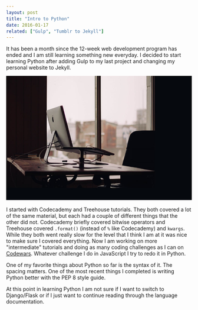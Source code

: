 ```yaml
---
layout: post
title: "Intro to Python"
date: 2016-01-17
related: ["Gulp", "Tumblr to Jekyll"]
---
```

It has been a month since the 12-week web development program has ended and I am still learning something new everyday. I decided to start learning Python after adding Gulp to my last project and changing my personal website to Jekyll.

<img src="/assets/images/misc/python-1.jpg" alt="Python"/>

I started with Codecademy and Treehouse tutorials. They both covered a lot of the same material, but each had a couple of different things that the other did not. Codecademy briefly covered bitwise operators and Treehouse covered `.format()` (instead of `%` like Codecademy) and `kwargs`. While they both went really slow for the level that I think I am at it was nice to make sure I covered everything. Now I am working on more "intermediate" tutorials and doing as many coding challenges as I can on <a href="http://www.codewars.com/users/thomasvaeth" target="_blank">Codewars</a>. Whatever challenge I do in JavaScript I try to redo it in Python.

One of my favorite things about Python so far is the syntax of it. The spacing matters. One of the most recent things I completed is writing Python better with the PEP 8 style guide.

At this point in learning Python I am not sure if I want to switch to Django/Flask or if I just want to continue reading through the language documentation.
